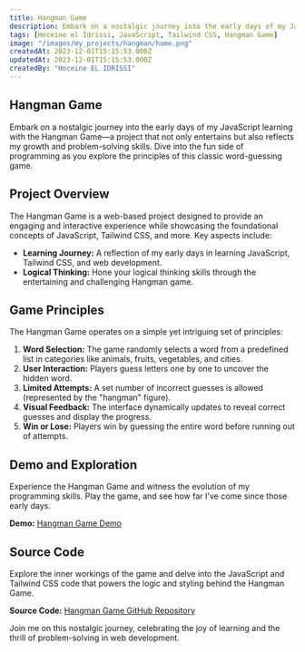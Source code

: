 ```yaml
---
title: Hangman Game
description: Embark on a nostalgic journey into the early days of my JavaScript learning with the Hangman Game—a project that not only entertains but also reflects my growth and problem-solving skills. Dive into the fun side of programming as you explore the principles of this classic word-guessing game.
tags: [Hoceine el Idrissi, JavaScript, Tailwind CSS, Hangman Game]
image: "/images/my_projects/hangman/home.png"
createdAt: 2023-12-01T15:15:53.000Z
updatedAt: 2023-12-01T15:15:53.000Z
createdBy: "Hoceine EL IDRISSI"
---
```


## Hangman Game

Embark on a nostalgic journey into the early days of my JavaScript learning with the Hangman Game—a project that not only entertains but also reflects my growth and problem-solving skills. Dive into the fun side of programming as you explore the principles of this classic word-guessing game.

## Project Overview

The Hangman Game is a web-based project designed to provide an engaging and interactive experience while showcasing the foundational concepts of JavaScript, Tailwind CSS, and more. Key aspects include:

- **Learning Journey:** A reflection of my early days in learning JavaScript, Tailwind CSS, and web development.
- **Logical Thinking:** Hone your logical thinking skills through the entertaining and challenging Hangman game.

## Game Principles

The Hangman Game operates on a simple yet intriguing set of principles:

1. **Word Selection:** The game randomly selects a word from a predefined list in categories like animals, fruits, vegetables, and cities.
2. **User Interaction:** Players guess letters one by one to uncover the hidden word.
3. **Limited Attempts:** A set number of incorrect guesses is allowed (represented by the "hangman" figure).
4. **Visual Feedback:** The interface dynamically updates to reveal correct guesses and display the progress.
5. **Win or Lose:** Players win by guessing the entire word before running out of attempts.

## Demo and Exploration

Experience the Hangman Game and witness the evolution of my programming skills. Play the game, and see how far I've come since those early days.

**Demo:** [Hangman Game Demo](https://hangman-ane.pages.dev/)

## Source Code

Explore the inner workings of the game and delve into the JavaScript and Tailwind CSS code that powers the logic and styling behind the Hangman Game.

**Source Code:** [Hangman Game GitHub Repository](https://github.com/HoceineEl/hangman)

Join me on this nostalgic journey, celebrating the joy of learning and the thrill of problem-solving in web development.
